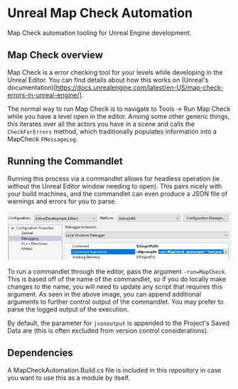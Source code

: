 # Unreal Map Check Automation
Map Check automation tooling for Unreal Engine development.

## Map Check overview

Map Check is a error checking tool for your levels while developing in the Unreal Editor.
You can find details about how this works on
(Unreal's documentation)[https://docs.unrealengine.com/latest/en-US/map-check-errors-in-unreal-engine/].

The normal way to run Map Check is to navigate to Tools -> Run Map Check while you have
a level open in the editor. Among some other generic things, this iterates over all
the actors you have in a scene and calls the `CheckForErrors` method, which traditionally
populates information into a MapCheck `FMessageLog`. 

## Running the Commandlet

Running this process via a commandlet allows for headless operation (ie without the Unreal
Editor window needing to open). This pairs nicely with your build machines, and the
commandlet can even produce a JSON file of warnings and errors for you to parse.

![Arguments](Images/arguments.jpg)

To run a commandlet through the editor, pass the argument `-run=MapCheck`. This is based off
of the name of the commandlet, so if you do locally make changes to the name, you will need
to update any script that requires this argument. As seen in the above image, you can
append additional arguments to further control output of the commandlet. You may prefer to
parse the logged output of the execution.

By default, the parameter for `jsonoutput` is appended to the Project's Saved Data are (this
is often excluded from version control considerations).

## Dependencies

A MapCheckAutomation.Build.cs file is included in this repository in case you want to use
this as a module by itself.
